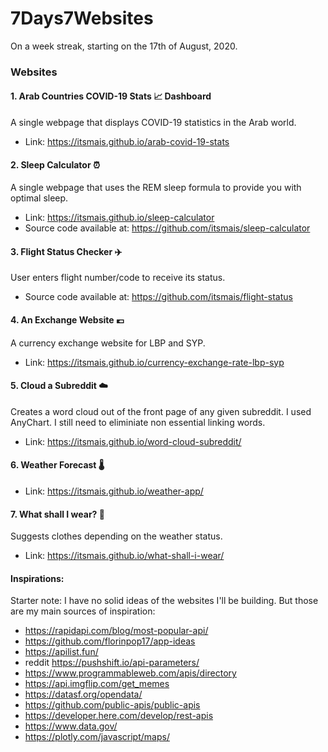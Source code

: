 # 7Days7Websites
On a week streak, starting on the 17th of August, 2020.
### Websites
#### 1. Arab Countries COVID-19 Stats :chart_with_upwards_trend: Dashboard
A single webpage that displays COVID-19 statistics in the Arab world.
- Link: https://itsmais.github.io/arab-covid-19-stats
#### 2. Sleep Calculator :alarm_clock:
A single webpage that uses the REM sleep formula to provide you with optimal sleep.
- Link: https://itsmais.github.io/sleep-calculator
- Source code available at: https://github.com/itsmais/sleep-calculator
#### 3. Flight Status Checker :airplane:
User enters flight number/code to receive its status.
- Source code available at: https://github.com/itsmais/flight-status
#### 4. An Exchange Website :euro:
A currency exchange website for LBP and SYP.
- Link: https://itsmais.github.io/currency-exchange-rate-lbp-syp
#### 5. Cloud a Subreddit ☁️
Creates a word cloud out of the front page of any given subreddit. I used AnyChart. I still need to eliminiate non essential linking words.
- Link: https://itsmais.github.io/word-cloud-subreddit/
#### 6. Weather Forecast 🌡️
- Link: https://itsmais.github.io/weather-app/
#### 7. What shall I wear? 👚
Suggests clothes depending on the weather status.
- Link: https://itsmais.github.io/what-shall-i-wear/

#### Inspirations:
Starter note: I have no solid ideas of the websites I'll be building. But those are my main sources of inspiration:
- https://rapidapi.com/blog/most-popular-api/
- https://github.com/florinpop17/app-ideas
- https://apilist.fun/
- reddit https://pushshift.io/api-parameters/
- https://www.programmableweb.com/apis/directory
- https://api.imgflip.com/get_memes
- https://datasf.org/opendata/
- https://github.com/public-apis/public-apis
- https://developer.here.com/develop/rest-apis
- https://www.data.gov/
- https://plotly.com/javascript/maps/
